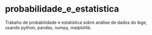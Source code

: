 # probabilidade_e_estatistica
Trabaho de probabilidade e estatística sobre análise de dados do ibge, usando python, pandas, numpy, matplotlib. 
